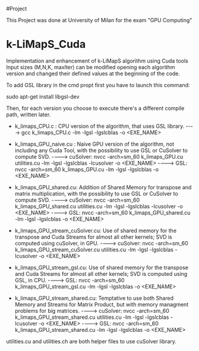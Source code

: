 #Project

This Project was done at University of Milan for the exam "GPU Computing"

# k-LiMapS_Cuda
Implementation and enhancement of k-LiMapS algorithm using Cuda tools
Input sizes (M,N,K, maxIter) can be modified opening each algorithm version and changed their defined values at the beginning of the code. 

To add GSL library in the cmd propt first you have to launch this command:

sudo apt-get install libgsl-dev

Then, for each version you choose to execute there's a different compile path, written later.

- k_limaps_CPU.c : CPU version of the algorithm, that uses GSL library.
                ----> gcc k_limaps_CPU.c -lm -lgsl -lgslcblas -o <EXE_NAME>

- k_limaps_GPU_naive.cu : Naive GPU version of the algorithm, not including any Cuda Tool, with the possibility to use GSL or CuSolver to compute SVD.
                ----> cuSolver: nvcc -arch=sm_60 k_limaps_GPU.cu utilities.cu -lm -lgsl -lgslcblas -lcusolver -o <EXE_NAME>
                ----> GSL: nvcc -arch=sm_60 k_limaps_GPU.cu -lm -lgsl -lgslcblas -o <EXE_NAME>

- k_limaps_GPU_shared.cu: Addition of Shared Memory for transpose and matrix multiplication, with the possibility to use GSL or CuSolver to compute SVD.
                ----> cuSolver: nvcc -arch=sm_60 k_limaps_GPU_shared.cu utilities.cu -lm -lgsl -lgslcblas -lcusolver -o <EXE_NAME>
                ----> GSL: nvcc -arch=sm_60 k_limaps_GPU_shared.cu -lm -lgsl -lgslcblas -o <EXE_NAME>

- k_limaps_GPU_stream_cuSolver.cu: Use of shared memory for the transpose and Cuda Streams for almost all other kernels; SVD is computed using cuSolver, in GPU.
                ----> cuSolver: nvcc -arch=sm_60 k_limaps_GPU_stream_cuSolver.cu utilities.cu -lm -lgsl -lgslcblas -lcusolver -o <EXE_NAME>

- k_limaps_GPU_stream_gsl.cu: Use of shared memory for the transpose and Cuda Streams for almost all other kernels; SVD is computed using GSL, in CPU.
                ----> GSL: nvcc -arch=sm_60 k_limaps_GPU_stream_gsl.cu -lm -lgsl -lgslcblas -o <EXE_NAME>

- k_limaps_GPU_stream_shared.cu: Temptative to use both Shared Memory and Streams for Matrix Product, but with memory managment problems for big matrices. 
                ----> cuSolver: nvcc -arch=sm_60 k_limaps_GPU_stream_shared.cu utilities.cu -lm -lgsl -lgslcblas -lcusolver -o <EXE_NAME>
                ----> GSL: nvcc -arch=sm_60 k_limaps_GPU_stream_shared.cu -lm -lgsl -lgslcblas -o <EXE_NAME>

utilities.cu and utilities.ch are both helper files to use cuSolver library. 
